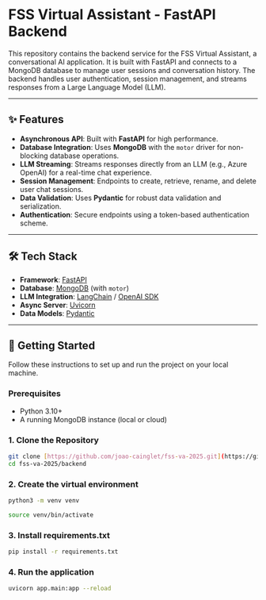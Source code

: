 # FSS Virtual Assistant - FastAPI Backend

This repository contains the backend service for the FSS Virtual Assistant, a conversational AI application. It is built with FastAPI and connects to a MongoDB database to manage user sessions and conversation history. The backend handles user authentication, session management, and streams responses from a Large Language Model (LLM).

---

## ✨ Features

- **Asynchronous API**: Built with **FastAPI** for high performance.
- **Database Integration**: Uses **MongoDB** with the `motor` driver for non-blocking database operations.
- **LLM Streaming**: Streams responses directly from an LLM (e.g., Azure OpenAI) for a real-time chat experience.
- **Session Management**: Endpoints to create, retrieve, rename, and delete user chat sessions.
- **Data Validation**: Uses **Pydantic** for robust data validation and serialization.
- **Authentication**: Secure endpoints using a token-based authentication scheme.

---

## 🛠️ Tech Stack

- **Framework**: [FastAPI](https://fastapi.tiangolo.com/)
- **Database**: [MongoDB](https://www.mongodb.com/) (with `motor`)
- **LLM Integration**: [LangChain](https://www.langchain.com/) / [OpenAI SDK](https://github.com/openai/openai-python)
- **Async Server**: [Uvicorn](https://www.uvicorn.org/)
- **Data Models**: [Pydantic](https://pydantic.dev/)

---

## 🚀 Getting Started

Follow these instructions to set up and run the project on your local machine.

### Prerequisites

- Python 3.10+
- A running MongoDB instance (local or cloud)

### 1. Clone the Repository

```bash
git clone [https://github.com/joao-cainglet/fss-va-2025.git](https://github.com/joao-cainglet/fss-va-2025.git)
cd fss-va-2025/backend


```

### 2. Create the virtual environment

```bash
python3 -m venv venv

source venv/bin/activate
```

### 3. Install requirements.txt

```bash
pip install -r requirements.txt
```

### 4. Run the application

```bash
uvicorn app.main:app --reload
```
